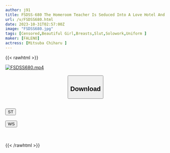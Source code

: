 ```yaml
---
author: j91
title: FSDSS-680 The Homeroom Teacher Is Seduced Into A Love Hotel And The Female Student Shakes Her Hips Until She Is Satisfied. Chiharu Mitsuha
url: /v/FSDSS680.html
date: 2023-10-31T02:57:00Z
image: "FSDSS680.jpg"
tags: [Censored,Beautiful Girl,Breasts,Slut,Solowork,Uniform ]
maker: [FALENO]
actress: [Mitsuba Chiharu ]
---
```



{{< rawhtml >}}

<div class="video" data-videoid="OXo1Z2AlMouZZ4L">
    <a href="javascript:;">
        <img src="https://my.j91.asia/v/FSDSS680.jpg" width="WIDTH" height="HEIGHT" alt="FSDSS680.mp4" loading="lazy">
    </a>
</div>

<script type="text/javascript" src="https://j91.asia/asset/on-demand-st.js"></script>

<br>
  <link rel="stylesheet" href="https://j91.asia/asset/bs5.css">
  
  <center>
  <button class="btn btn-primary" type="button" data-bs-toggle="collapse" data-bs-target=".multi-collapse" aria-expanded="false" aria-controls="multiCollapseExample1 multiCollapseExample2"><h2>Download</h2></button></center>
</p>
<div class="row">
  <div class="col">
    <div class="collapse multi-collapse" id="multiCollapseExample1">
      <div class="card card-body">
	      	      <br>
<div class="buttons">  
<a href="https://streamtape.to/v/OXo1Z2AlMouZZ4L"><button class="btn-hover color-3"><i class="fa fa-download"></i> ST</button></a></div>
    </div>
  </div>
</div>
  <div class="col">
    <div class="collapse multi-collapse" id="multiCollapseExample2">
      <div class="card card-body">
	      <br>
<div class="buttons">
    <a href="https://wolfstream.tv/dc0p6j8tpd36"><button class="btn-hover color-9"><i class="fa fa-download"></i> WS</button></a></div>
<br><br>
      </div>
    </div>
  </div>
</div>

{{< /rawhtml >}}